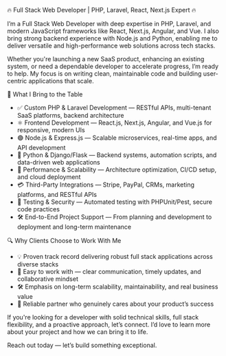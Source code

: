 🔥 Full Stack Web Developer | PHP, Laravel, React, Next.js Expert 🔥

I’m a Full Stack Web Developer with deep expertise in PHP, Laravel, and modern JavaScript frameworks like React, Next.js, Angular, and Vue. I also bring strong backend experience with Node.js and Python, enabling me to deliver versatile and high-performance web solutions across tech stacks.

Whether you're launching a new SaaS product, enhancing an existing system, or need a dependable developer to accelerate progress, I’m ready to help. My focus is on writing clean, maintainable code and building user-centric applications that scale.

💼 What I Bring to the Table
- ✅ Custom PHP & Laravel Development — RESTful APIs, multi-tenant SaaS platforms, backend architecture
- ⚛️ Frontend Development — React.js, Next.js, Angular, and Vue.js for responsive, modern UIs
- 🟢 Node.js & Express.js — Scalable microservices, real-time apps, and API development
- 🐍 Python & Django/Flask — Backend systems, automation scripts, and data-driven web applications
- 🚀 Performance & Scalability — Architecture optimization, CI/CD setup, and cloud deployment
- 💳 Third-Party Integrations — Stripe, PayPal, CRMs, marketing platforms, and RESTful APIs
- 🔐 Testing & Security — Automated testing with PHPUnit/Pest, secure code practices
- 🛠️ End-to-End Project Support — From planning and development to deployment and long-term maintenance

🔍 Why Clients Choose to Work With Me
- 💡 Proven track record delivering robust full stack applications across diverse stacks
- 🤝 Easy to work with — clear communication, timely updates, and collaborative mindset
- 🛠️ Emphasis on long-term scalability, maintainability, and real business value
- 🔁 Reliable partner who genuinely cares about your product’s success

If you're looking for a developer with solid technical skills, full stack flexibility, and a proactive approach, let’s connect. I’d love to learn more about your project and how we can bring it to life.

Reach out today — let’s build something exceptional.
